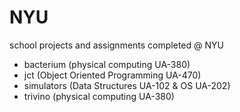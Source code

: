# NYU
school projects and assignments completed @ NYU

* bacterium (physical computing UA-380)
* jct (Object Oriented Programming UA-470)
* simulators (Data Structures UA-102 & OS UA-202)
* trivino (physical computing UA-380)
